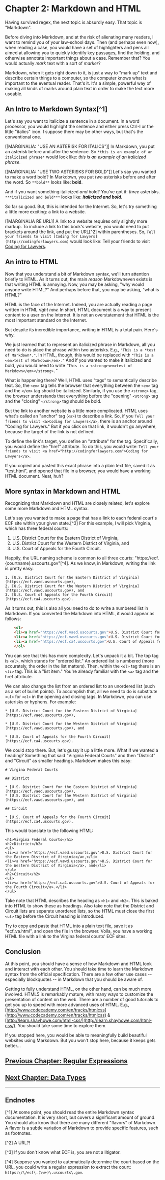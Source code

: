 # Chapter 2: Markdown and HTML

Having survived regex, the next topic is absurdly easy. That topic is "Markdown".

Before diving into Markdown, and at the risk of alienating many readers, I want to remind you of your law-school days. Then (and perhaps even now), when reading a case, you would have a set of highlighters and pens all aimed at allowing you to quickly identify key passages, find the holding, and otherwise annotate important things about a case. Remember that? You would actually *mark* text with a sort of *marker*? 

Markdown, when it gets right down to it, is just a way to "mark up" text and describe certain things to a computer, so the computer knows what is important to the eventual reader. That's it. It's a simple, powerful way of making all kinds of marks around plain text in order to make the text more useable.

## An Intro to Markdown Syntax[^1]

Let's say you want to italicize a sentence in a document. In a word processor, you would highlight the sentence and either press Ctrl-I or the little "italics" icon. I suppose there may be other ways, but that's the conventional one.

[[MARGINALIA: "USE AN ASTERISK FOR ITALICS"]] In Markdown, you put an asterisk before and after the sentence. So `*this is an example of an italicized phrase*` would look like: *this is an example of an italicized phrase*. 

[[MARGINALIA: "USE TWO ASTERISKS FOR BOLD"]] Let's say you wanted to make a word bold? In Markdown, you put *two* asterisks before and after the word. So `**bold**` looks like: **bold**. 

And if you want something italicized *and* bold? You've got it: *three* asterisks. `***italicized and bold***` looks like: ***italicized and bold***.

So far so good. But, this is intended for the Internet. So, let's try something a little more exciting: a link to a website.

[[MARGINALIA RE URL]] A link to a website requires only slightly more markup. To include a link to this book's website, you would need to put brackets around the link, and put the URL[^2] within parentheses. So, `Tell your friends to visit [Coding for Lawyers](http://codingforlawyers.com)` would look like: Tell your friends to visit [Coding for Lawyers](https://codingforlawyers.com). 

## An intro to HTML

Now that you understand a bit of Markdown syntax, we'll turn attention briefly to HTML. As it turns out, the main *reason* Markdowneven  exists  is that writing HTML is annoying. Now, you may be asking, "why would anyone write HTML?" And perhaps before that, you may be asking, "what is HTML?"

HTML is the face of the Internet. Indeed, you are actually reading a page written in HTML *right now.* In short, HTML document is a way to present content to a user on the Internet. It is  not an overstatement that HTML is the most important standard on the Internet.

But despite its incredible importance, writing in HTML is a total pain. Here's why.

We just learned that to represent an italicized phrase in Markdown, all you need to do is place the phrase within two asterisks. E.g., `"This is a *test of Markdown*."`. In HTML, though, this would be replaced with `"This is a <em>test of Markdown</em>."` And if you wanted to make it italicized and bold, you would need to write "`This is a <strong><em>test of Markdown</em></strong>.`"

What is happening there? Well, HTML uses "tags" to semantically describe text. So, the `<em>` tag tells the browser that everything between the `<em>` tag and the `</em>` tag should be italicized. Similarly, if you use the `<strong>` tag, the browser understands that everything before the "opening" `<strong>` tag and the "closing" `</strong>` tag should be bold.

But the link to another website is a little more complicated. HTML uses what's called an "anchor" tag (`<a>`) to describe a link. So, if you `Tell your friends to visit <a>Coding for Lawyers</a>`, there is an anchor around "Coding for Lawyers." But if you click on that link, it wouldn't go anywhere, because the target of the link is not defined.

To define the link's target, you define an "attribute" for the tag. Specifically, you would define the "href" attribute. To do this, you would write: `Tell your friends to visit <a href="http://codingforlawyers.com">Coding for Lawyers</a>`. 

If you copied and pasted this exact phrase into a plain text file, saved it as "test.html", and opened that file in a browser, you would have a working HTML document. Neat, huh?

## More syntax in Markdown and HTML

Recognizing that Markdown and HTML are closely related, let's explore some more Markdown and HTML syntax.

Let's say you wanted to make a page that has a link to each federal court's ECF site within your given state.[^3] For this example, I will pick Virginia, which has three federal courts:

1. U.S. District Court for the Eastern District of Virginia,
2. U.S. District Court for the Western District of Virginia, and
3. U.S. Court of Appeals for the Fourth Circuit.

Happily, the URL naming scheme is common to all three courts: "https://ecf.{courtname}.uscourts.gov"[^4]. As we know, in Markdown, writing the link is pretty easy.  


	1. [U.S. District Court for the Eastern District of Virginia](https://ecf.vaed.uscourts.gov),
	2. [U.S. District Court for the Western District of Virginia](https://ecf.vawd.uscourts.gov), and
	3. [U.S. Court of Appeals for the Fourth Circuit](https://ecf.ca4.uscourts.gov).

As it turns out, this is also all you need to do to write a numbered list in Markdown. If you converted the Markdown into HTML, it would appear as follows:

``` html
	<ol>
	<li><a href="https://ecf.vaed.uscourts.gov">U.S. District Court for the Eastern District of Virginia</a>,</li>
	<li><a href="https://ecf.vawd.uscourts.gov">U.S. District Court for the Eastern District of Virginia</a>, and</li>
	<li><a href="https://ecf.ca4.uscourts.gov">U.S. Court of Appeals for the Fourth Circuit</a>.</li>
	</ol>
```

You can see that this has more complexity. Let's unpack it a bit. The top tag is `<ol>`, which stands for "ordered list." An ordered list is numbered (more accurately, the order in the list matters). Then, within the `<ol>` tag there is an `<li>` tag. This is a "list item." You're already familiar with the `<a>` tag and the href attribute.

We can also change the list from an ordered list to an unordered list (such as a set of bullet points). To accomplish that, all we need to do is substitute `<ul>` for `<ol>` in the opening and closing tags. In Markdown, you can use asterisks or hyphens. For example: 

	* [U.S. District Court for the Eastern District of Virginia](https://ecf.vaed.uscourts.gov),

	* [U.S. District Court for the Western District of Virginia](https://ecf.vawd.uscourts.gov), and

	* [U.S. Court of Appeals for the Fourth Circuit](https://ecf.ca4.uscourts.gov).

We could stop there. But, let's gussy it up a little more. What if we wanted a heading? Something that said "Virginia Federal Courts" and then "District" and "Circuit" as smaller headings. Markdown makes this easy:

	# Virgina Federal Courts

	## District

	* [U.S. District Court for the Eastern District of Virginia](https://ecf.vaed.uscourts.gov),
	* [U.S. District Court for the Western District of Virginia](https://ecf.vawd.uscourts.gov), and

	## Circuit

	* [U.S. Court of Appeals for the Fourth Circuit](https://ecf.ca4.uscourts.gov).

This would translate to the following HTML:

	<h1>Virgina Federal Courts</h1>
	<h2>District</h2>
	<ul>
	<li><a href="https://ecf.vaed.uscourts.gov">U.S. District Court for the Eastern District of Virginia</a>,</li>
	<li><a href="https://ecf.vawd.uscourts.gov">U.S. District Court for the Western District of Virginia</a>, and</li>
	</ul>
	<h2>Circuit</h2>
	<ul>
	<li><a href="https://ecf.ca4.uscourts.gov">U.S. Court of Appeals for the Fourth Circuit</a>.</li>
	</ul>

Take note that HTML describes the heading as `<h1>` and `<h2>`. This is baked into HTML to show these as headings. Also take note that the District and Circuit lists are separate unordered lists, so the HTML must close the first `<ul>` tag before the Circuit heading is introduced. 

Try to copy and paste that HTML into a plain text file, save it as "ecf_va.html", and open the file in the browser. Voila, you have  a working HTML file with a link to the Virgina federal courts' ECF sites.

## Conclusion

At this point, you should have a sense of how Markdown and HTML look and interact with each other. You should take time to learn the Markdown syntax from the official specification. There are a few other use cases -- especially blockquotes -- in Markdown that you should be aware of. 

Getting to fully understand HTML, on the other hand, can be much more involved.  HTML5 is remarkably mature, with many ways to customize the presentation of content on the web. There are a number of good tutorials to get you up to speed with more advanced uses of HTML. E.g., [http://www.codecademy.com/en/tracks/htmlcss](http://www.codecademy.com/en/tracks/htmlcss) & [http://learn.shayhowe.com/html-css/](http://learn.shayhowe.com/html-css/). You should take some time to explore them.

If you stopped here, you would be able to meaningfully build beautiful websites using Markdown. But you won't stop here, because it keeps gets better...

## [Previous Chapter: Regular Expressions](/chapters/ch1/)

## [Next Chapter: Data Types](/chapters/ch3/)


***

## Endnotes 

[^1] At some point, you should read the entire Markdown syntax documentation. It is very short, but covers a significant amount of ground. You should also know that there are many different "flavors" of Markdown. A flavor is a subtle variation of Markdown to provide specific features, such as footnotes. 

[^2] A URL?! 

[^3] If you don't know what ECF is, you are not a litigator.

[^4] Suppose you wanted to automatically determine the court based on the URL, you could write a regular expression to extract the court: `https:\/\/ecf\.(\w+)\.uscourts\.gov`.